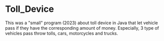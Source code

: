 # Toll_Device
This was a "small" program (2023) about toll device in Java that let vehicle pass if they have the corresponding amount of money. Especially, 3 type of vehicles pass throw tolls, cars, motorcycles and trucks.
